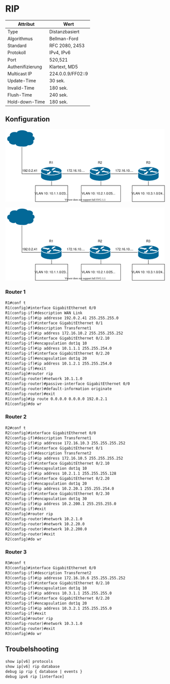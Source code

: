 # RIP

| Attribut         | Wert              |
| ---------------- | ----------------- |
| Type             | Distanzbasiert    |
| Algorithmus      | Bellman-Ford      |
| Standard         | RFC 2080, 2453    |
| Protokoll        | IPv4, IPv6        |
| Port             | 520,521           |
| Authenifizierung | Klartext, MD5     |
| Multicast IP     | 224.0.0.9/FF02::9 |
| Update-Time      | 30 sek.           |
| Invalid-Time     | 180 sek.          |
| Flush-Time       | 240 sek.          |
| Hold-down-Time   | 180 sek.          |

## Konfiguration

![RIP Beispiel](../.gitbook/assets/routing.svg)

![RIP Konfiguration](../.gitbook/assets/rip.svg)

### Router 1

```
R1#conf t
R1(config)#interface GigabitEthernet 0/0
R1(config-if)#description WAN Link
R1(config-if)#ip addresse 192.0.2.41 255.255.255.0
R1(config-if)#interface GigabitEthernet 0/1
R1(config-if)#description Transfernet1
R1(config-if)#ip address 172.16.10.2 255.255.255.252
R1(config-if)#interface GigabitEthernet 0/2.10
R1(config-if)#encapsulation dot1q 10
R1(config-if)#ip address 10.1.1.1 255.255.254.0
R1(config-if)#interface GigabitEthernet 0/2.20
R1(config-if)#encapsulation dot1q 20
R1(config-if)#ip address 10.1.2.1 255.255.254.0
R1(config-if)#exit
R1(config)#router rip
R1(config-router)#network 10.1.1.0
R1(config-router)#passive-interface GigabitEthernet 0/0
R1(config-router)#default-information originate
R1(config-router)#exit
R1(config)#ip route 0.0.0.0 0.0.0.0 192.0.2.1
R1(config)#do wr
```

### Router 2

```
R2#conf t
R2(config)#interface GigabitEthernet 0/0
R2(config-if)#description Transfernet1
R2(config-if)#ip addresse 172.16.10.3 255.255.255.252
R2(config-if)#interface GigabitEthernet 0/1
R2(config-if)#description Transfernet2
R2(config-if)#ip address 172.16.10.5 255.255.255.252
R2(config-if)#interface GigabitEthernet 0/2.10
R2(config-if)#encapsulation dot1q 10
R2(config-if)#ip address 10.2.1.1 255.255.255.128
R2(config-if)#interface GigabitEthernet 0/2.20
R2(config-if)#encapsulation dot1q 20
R2(config-if)#ip address 10.2.20.1 255.255.254.0
R2(config-if)#interface GigabitEthernet 0/2.30
R2(config-if)#encapsulation dot1q 30
R2(config-if)#ip address 10.2.200.1 255.255.255.0
R2(config-if)#exit
R2(config)#router rip
R2(config-router)#network 10.2.1.0
R2(config-router)#network 10.2.20.0
R2(config-router)#network 10.2.200.0
R2(config-router)#exit
R2(config)#do wr
```

### Router 3

```
R3#conf t
R3(config)#interface GigabitEthernet 0/0
R3(config-if)#description Transfernet2
R3(config-if)#ip addresse 172.16.10.6 255.255.255.252
R3(config-if)#interface GigabitEthernet 0/2.10
R3(config-if)#encapsulation dot1q 10
R3(config-if)#ip address 10.3.1.1 255.255.255.0
R3(config-if)#interface GigabitEthernet 0/2.20
R3(config-if)#encapsulation dot1q 20
R3(config-if)#ip address 10.3.2.1 255.255.255.0
R3(config-if)#exit
R3(config)#router rip
R3(config-router)#network 10.3.1.0
R3(config-router)#exit
R3(config)#do wr
```

## Troubelshooting

```
show ip[v6] protocols
show ip[v6] rip database
debug ip rip { database | events }
debug ipv6 rip [interface]
```
